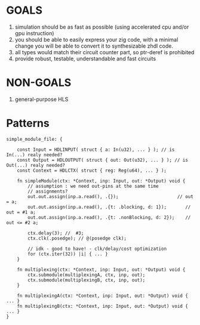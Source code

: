 # GOALS

1. simulation should be as fast as possible (using accelerated cpu and/or gpu instruction)
2. you should be able to easily express your zig code, with a minimal change you will be able to convert it to synthesizable zhdl code.
3. all types would match their circuit counter part, so ptr-deref is prohibited
4. provide robust, testable, understandable and fast circuits

# NON-GOALS

1. general-purpose HLS

# Patterns

```zig
simple_module_file: {
    
    const Input = HDLINPUT( struct { a: In(u32), ... } ); // is In(...) realy needed?
    const Output = HDLOUTPUT( struct { out: Out(u32), ... } ); // is Out(...) realy needed?
    const Context = HDLCTX( struct { reg: Reg(u64), ... } );
    
    fn simpleModule(ctx: *Context, inp: Input, out: *Output) void {
        // assumption : we need out-pins at the same time
        // assignments?
        out.out.assign(inp.a.read(), .{});                      // out = a;
        out.out.assign(inp.a.read(), .{t: .blocking, d: 1});       // out = #1 a;
        out.out.assign(inp.a.read(), .{t: .nonBlocking, d: 2});    // out <= #2 a;

        ctx.delay(3); //  #3;
        ctx.clk(.posedge); // @(posedge clk);

        // idk - good to have! - clk/delay/cost optimization
        for (ctx.iter(32)) |i| { ... }
    }

    fn multiplexing(ctx: *Context, inp: Input, out: *Output) void {
        ctx.submodule(multiplexingA, ctx, inp, out);
        ctx.submodule(multiplexingB, ctx, inp, out);
    }

    fn multiplexingA(ctx: *Context, inp: Input, out: *Output) void { ... }
    fn multiplexingB(ctx: *Context, inp: Input, out: *Output) void { ... }
}
```
